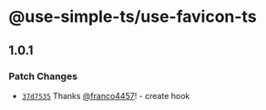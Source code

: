# @use-simple-ts/use-favicon-ts

## 1.0.1

### Patch Changes

- [`37d7535`](https://github.com/franco4457/use-simple-ts/commit/37d75351fe32d6ff485943e299d9d3d178d023ac) Thanks [@franco4457](https://github.com/franco4457)! - create hook
